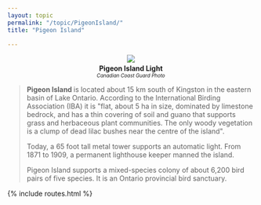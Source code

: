 ```yaml
---
layout: topic
permalink: "/topic/PigeonIsland/"
title: "Pigeon Island"

---
```


<p align="center"><img src="http://home.ca.inter.net/~gkmd/pigeon.jpg"><b><br>Pigeon Island Light</b><br><font size="1"><i>Canadian Coast Guard Photo</i></font>

<blockquote><b> Pigeon Island </b>is located about 15 km south of Kingston in the eastern basin of Lake Ontario. According to the International Birding Association (IBA) it is "flat, about 5 ha in size, dominated by limestone bedrock, and has a thin covering of soil and guano that supports grass and herbaceous plant communities. The only woody vegetation is a clump of dead lilac bushes near the centre of the island".
<p> Today, a 65 foot tall metal tower supports an automatic light. From 1871 to 1909, a permanent lighthouse keeper manned the island.
<p> Pigeon Island supports a mixed-species colony of about 6,200 bird pairs of five species. It is an Ontario provincial bird sanctuary.<br></blockquote>

{% include routes.html %}
